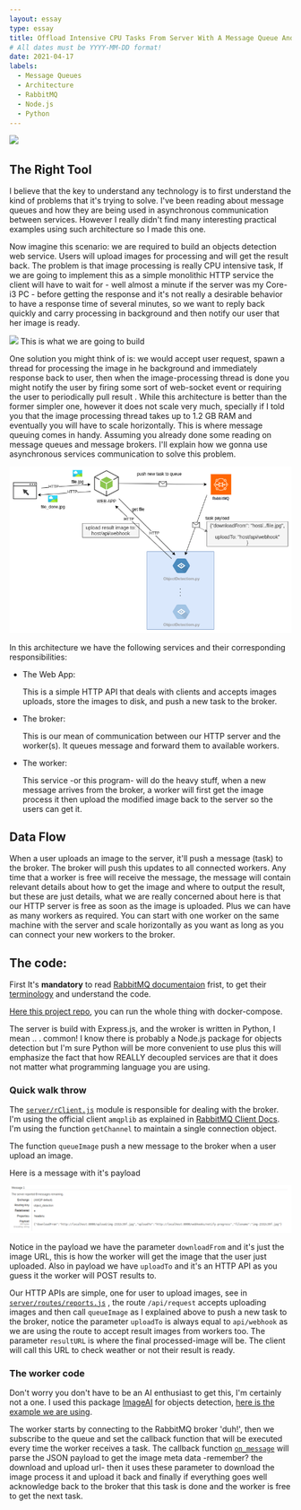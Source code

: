 ```yaml
---
layout: essay
type: essay
title: Offload Intensive CPU Tasks From Server With A Message Queue And Workers
# All dates must be YYYY-MM-DD format!
date: 2021-04-17
labels:
  - Message Queues
  - Architecture
  - RabbitMQ
  - Node.js
  - Python
---
```


<img class="ui centered image" src="https://images.unsplash.com/photo-1562037283-072818fb6d8f?ixlib=rb-1.2.1&q=80&fm=jpg&crop=entropy&cs=tinysrgb&dl=james-lee-qSf_4bNsoWc-unsplash.jpg&w=640">

## The Right Tool

I believe that the key to understand any technology is to first understand the kind of problems that it's trying to solve. I've been reading about message queues and how they are being used in asynchronous communication between services. However I really didn't find many interesting practical examples using such architecture so I made this one.

Now imagine this scenario: we are required to build an objects detection web service. Users will upload images for processing and will get the result back. The problem is that image processing is really CPU intensive task, If we are going to implement this as a simple monolithic HTTP service the client will have to wait for - well almost a minute if the server was my Core-i3 PC - before getting the response and it's not really a desirable behavior to have a response time of several minutes, so we want to reply back quickly and carry processing in background and then notify our user that her image is ready.

<img class="ui center image large" src="../images/myeye.gif">
This is what we are going to build

One solution you might think of is: we would accept user request, spawn a thread for processing the image in he background and immediately response back to user, then when the image-processing thread is done you might notify the user by firing some sort of web-socket event or requiring the user to periodically pull result . While this architecture is better than the former simpler one, however it does not scale very much, specially if I told you that the image processing thread takes up to 1.2 GB RAM and eventually you will have to scale horizontally.
This is where message queuing comes in handy. Assuming you already done some reading on message queues and message brokers. I'll explain how we gonna use asynchronous services communication to solve this problem.

<img class="ui centered image large" src="../images/myeye-arch.png">

In this architecture we have the following services and their corresponding responsibilities:

- The Web App:

  This is a simple HTTP API that deals with clients and accepts images uploads, store the images to disk, and push a new task to the broker.

- The broker:

  This is our mean of communication between our HTTP server and the worker(s). It queues message and forward them to available workers.

- The worker:

  This service -or this program- will do the heavy stuff, when a new message arrives from the broker, a worker will first get the image process it then upload the modified image back to the server so the users can get it.


## Data Flow
When a user uploads an image to the server, it'll push a message (task) to the broker. The broker will push this updates to all connected workers. Any time that a worker is free will receive the message, the message will contain relevant details about how to get the image and where to output the result, but these are just details, what we are really concerned about here is that our HTTP server is free as soon as the image is uploaded. Plus we can have as many workers as required. You can start with one worker on the same machine with the server and scale horizontally as you want as long as you can connect your new workers to the broker.


## The code:
First It's **mandatory** to read [RabbitMQ documentaion](https://www.rabbitmq.com/documentation.html) frist, to get their [terminology](https://www.cloudamqp.com/blog/RabbitMQ-and-AMQP-concepts-glossary.html) and understand the code.

[Here this project repo](github.com/3omer/myeye), you can run the whole thing with docker-compose.

The server is build with Express.js, and the wroker is written in Python, I mean .. . common! I know there is probably a Node.js package for objects detection but I'm sure Python will be more convenient to use plus this will emphasize the fact that how REALLY decoupled services are that it does not matter what programming language you are using.


### Quick walk throw

The [`server/rClient.js`](https://github.com/3omer/myeye/blob/master/server/rClient.js) module is responsible for dealing with the broker. I'm using the official client `amqplib` as explained in [RabbitMQ Client Docs](https://www.rabbitmq.com/tutorials/tutorial-one-javascript.html). I'm using the function `getChannel` to maintain a single connection object.

The function `queueImage` push a new message to the broker when a user upload an image.

Here is a message with it's payload

<img class="ui image large" src="../images/queue.png">

Notice in the payload we have the parameter `downloadFrom` and it's just the image URL, this is how the worker will get the image that the user just uploaded. Also in payload we have `uploadTo` and it's an HTTP API as you guess it the worker will POST results to.

Our HTTP APIs are simple, one for user to upload images, see in [`server/routes/reports.js`](https://github.com/3omer/myeye/blob/master/server/routes/reports.js#L22-L42) , the route `/api/request` accepts uploading images and then call `queueImage` as I explained above to push a new task to the broker, notice the parameter `uploadTo` is always equal to `api/webhook` as we are using the route to accept result images from workers too. The parameter `resultURL` is where the final processed-image will be. The client will call this URL to check weather or not their result is ready.


### The worker code

Don't worry you don't have to be an AI enthusiast to get this, I'm certainly not a one. I used this package [ImageAI](https://github.com/OlafenwaMoses/ImageAI) for objects detection, [here is the example we are using](https://github.com/OlafenwaMoses/ImageAI/blob/master/imageai/Detection/README.md).

The worker starts by connecting to the RabbitMQ broker 'duh!', then we subscribe to the queue and set the callback function that will be executed every time the worker receives a task.
The callback function [`on_message`](https://github.com/3omer/myeye/blob/master/worker/main.py#L44-L67) will parse the JSON payload to get the image meta data -remember? the download and upload url- then it uses these parameter to download the image process it and upload it back and finally if everything goes well acknowledge back to the broker that this task is done and the worker is free to get the next task.
